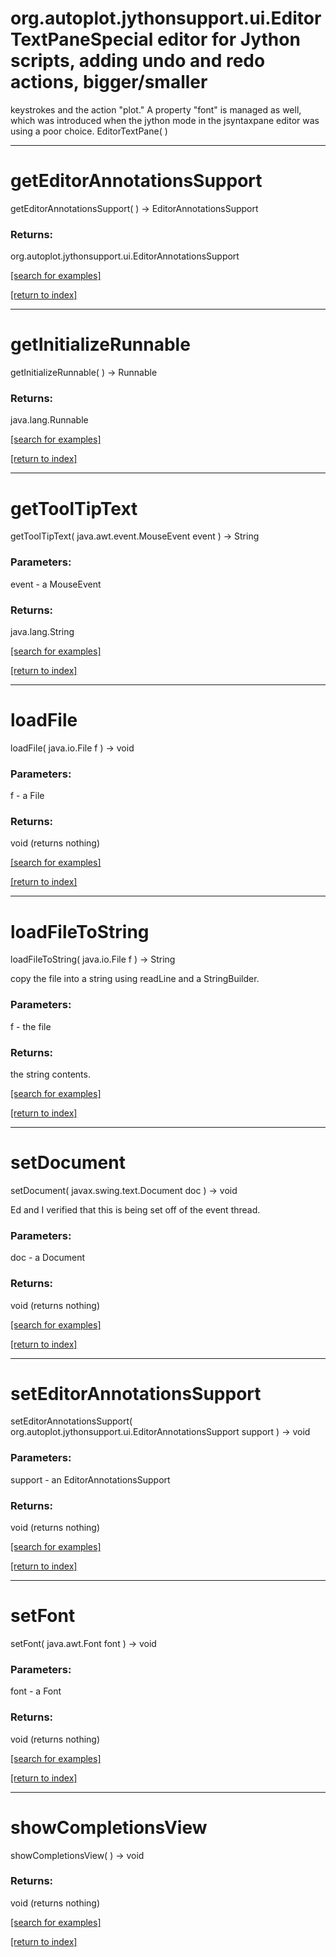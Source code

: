 # org.autoplot.jythonsupport.ui.EditorTextPaneSpecial editor for Jython scripts, adding undo and redo actions, bigger/smaller
 keystrokes and the action "plot."  A property "font" is managed as well, which
 was introduced when the jython mode in the jsyntaxpane editor was using a poor choice.
EditorTextPane( )


***
<a name="getEditorAnnotationsSupport"></a>
# getEditorAnnotationsSupport
getEditorAnnotationsSupport(  ) &rarr; EditorAnnotationsSupport



### Returns:
org.autoplot.jythonsupport.ui.EditorAnnotationsSupport


<a href="https://github.com/autoplot/dev/search?q=getEditorAnnotationsSupport&unscoped_q=getEditorAnnotationsSupport">[search for examples]</a>

<a href="https://github.com/autoplot/documentation/blob/master/javadoc/index-all.md">[return to index]</a>

***
<a name="getInitializeRunnable"></a>
# getInitializeRunnable
getInitializeRunnable(  ) &rarr; Runnable



### Returns:
java.lang.Runnable


<a href="https://github.com/autoplot/dev/search?q=getInitializeRunnable&unscoped_q=getInitializeRunnable">[search for examples]</a>

<a href="https://github.com/autoplot/documentation/blob/master/javadoc/index-all.md">[return to index]</a>

***
<a name="getToolTipText"></a>
# getToolTipText
getToolTipText( java.awt.event.MouseEvent event ) &rarr; String



### Parameters:
event - a MouseEvent

### Returns:
java.lang.String


<a href="https://github.com/autoplot/dev/search?q=getToolTipText&unscoped_q=getToolTipText">[search for examples]</a>

<a href="https://github.com/autoplot/documentation/blob/master/javadoc/index-all.md">[return to index]</a>

***
<a name="loadFile"></a>
# loadFile
loadFile( java.io.File f ) &rarr; void



### Parameters:
f - a File

### Returns:
void (returns nothing)


<a href="https://github.com/autoplot/dev/search?q=loadFile&unscoped_q=loadFile">[search for examples]</a>

<a href="https://github.com/autoplot/documentation/blob/master/javadoc/index-all.md">[return to index]</a>

***
<a name="loadFileToString"></a>
# loadFileToString
loadFileToString( java.io.File f ) &rarr; String

copy the file into a string using readLine and a StringBuilder.

### Parameters:
f - the file

### Returns:
the string contents.

<a href="https://github.com/autoplot/dev/search?q=loadFileToString&unscoped_q=loadFileToString">[search for examples]</a>

<a href="https://github.com/autoplot/documentation/blob/master/javadoc/index-all.md">[return to index]</a>

***
<a name="setDocument"></a>
# setDocument
setDocument( javax.swing.text.Document doc ) &rarr; void

Ed and I verified that this is being set off of the event thread.

### Parameters:
doc - a Document

### Returns:
void (returns nothing)


<a href="https://github.com/autoplot/dev/search?q=setDocument&unscoped_q=setDocument">[search for examples]</a>

<a href="https://github.com/autoplot/documentation/blob/master/javadoc/index-all.md">[return to index]</a>

***
<a name="setEditorAnnotationsSupport"></a>
# setEditorAnnotationsSupport
setEditorAnnotationsSupport( org.autoplot.jythonsupport.ui.EditorAnnotationsSupport support ) &rarr; void



### Parameters:
support - an EditorAnnotationsSupport

### Returns:
void (returns nothing)


<a href="https://github.com/autoplot/dev/search?q=setEditorAnnotationsSupport&unscoped_q=setEditorAnnotationsSupport">[search for examples]</a>

<a href="https://github.com/autoplot/documentation/blob/master/javadoc/index-all.md">[return to index]</a>

***
<a name="setFont"></a>
# setFont
setFont( java.awt.Font font ) &rarr; void



### Parameters:
font - a Font

### Returns:
void (returns nothing)


<a href="https://github.com/autoplot/dev/search?q=setFont&unscoped_q=setFont">[search for examples]</a>

<a href="https://github.com/autoplot/documentation/blob/master/javadoc/index-all.md">[return to index]</a>

***
<a name="showCompletionsView"></a>
# showCompletionsView
showCompletionsView(  ) &rarr; void



### Returns:
void (returns nothing)


<a href="https://github.com/autoplot/dev/search?q=showCompletionsView&unscoped_q=showCompletionsView">[search for examples]</a>

<a href="https://github.com/autoplot/documentation/blob/master/javadoc/index-all.md">[return to index]</a>


